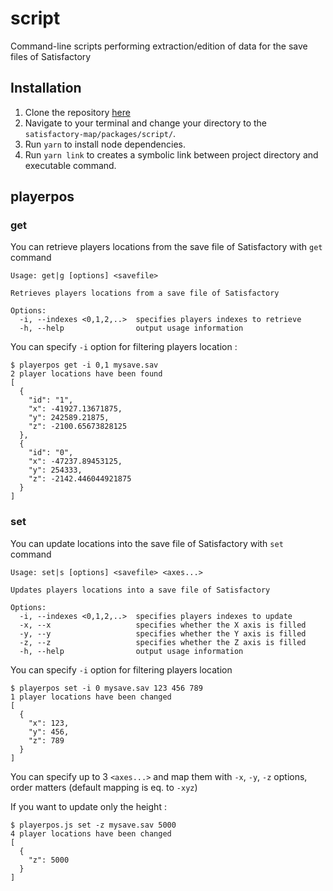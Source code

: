 # script

Command-line scripts performing extraction/edition of data for the save files of Satisfactory

## Installation
1. Clone the repository [here](https://github.com/LancelotP/satisfactory-map)
2. Navigate to your terminal and change your directory to the `satisfactory-map/packages/script/`.
3. Run `yarn` to install node dependencies.
4. Run `yarn link` to creates a symbolic link between project directory and executable command.

## playerpos

### get

You can retrieve players locations from the save file of Satisfactory with `get` command

```
Usage: get|g [options] <savefile>

Retrieves players locations from a save file of Satisfactory

Options:
  -i, --indexes <0,1,2,..>  specifies players indexes to retrieve
  -h, --help                output usage information
```
You can specify `-i` option for filtering players location :
```
$ playerpos get -i 0,1 mysave.sav
2 player locations have been found
[
  {
    "id": "1",
    "x": -41927.13671875,
    "y": 242589.21875,
    "z": -2100.65673828125
  },
  {
    "id": "0",
    "x": -47237.89453125,
    "y": 254333,
    "z": -2142.446044921875
  }
]
```

### set

You can update locations into the save file of Satisfactory with `set` command

```
Usage: set|s [options] <savefile> <axes...>

Updates players locations into a save file of Satisfactory

Options:
  -i, --indexes <0,1,2,..>  specifies players indexes to update
  -x, --x                   specifies whether the X axis is filled
  -y, --y                   specifies whether the Y axis is filled
  -z, --z                   specifies whether the Z axis is filled
  -h, --help                output usage information
```
You can specify `-i` option for filtering players location

```
$ playerpos set -i 0 mysave.sav 123 456 789
1 player locations have been changed
[
  {
    "x": 123,
    "y": 456,
    "z": 789
  }
]
```

You can specify up to 3 `<axes...>` and map them with `-x`, `-y`, `-z` options, order matters (default mapping is eq. to ```-xyz```)

If you want to update only the height :
```
$ playerpos.js set -z mysave.sav 5000
4 player locations have been changed
[
  {
    "z": 5000
  }
]
```